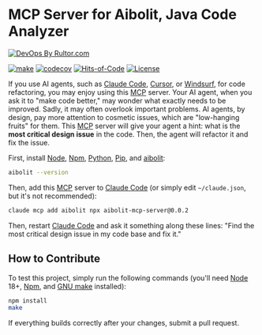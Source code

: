 # MCP Server for Aibolit, Java Code Analyzer

[![DevOps By Rultor.com](https://www.rultor.com/b/cqfn/aibolit-mcp-server)](https://www.rultor.com/p/cqfn/aibolit-mcp-server)

[![make](https://github.com/cqfn/aibolit-mcp-server/actions/workflows/make.yml/badge.svg)](https://github.com/cqfn/aibolit-mcp-server/actions/workflows/make.yml)
[![codecov](https://codecov.io/gh/cqfn/aibolit-mcp-server/graph/badge.svg?token=3dr2Il91wJ)](https://codecov.io/gh/cqfn/aibolit-mcp-server)
[![Hits-of-Code](https://hitsofcode.com/github/cqfn/aibolit-mcp-server)](https://hitsofcode.com/view/github/cqfn/aibolit-mcp-server)
[![License](https://img.shields.io/badge/license-MIT-green.svg)](https://github.com/cqfn/aibolit-mcp-server/blob/master/LICENSE.txt)

If you use AI agents, such as [Claude Code], [Cursor], or [Windsurf],
  for code refactoring, you may enjoy using this [MCP] server.
Your AI agent, when you ask it to "make code better,"
  may wonder what exactly needs to be improved.
Sadly, it may often overlook important problems.
AI agents, by design, pay more attention to cosmetic issues,
  which are "low-hanging fruits" for them.
This [MCP] server will give your agent a hint:
  what is the **most critical design issue** in the code.
Then, the agent will refactor it and fix the issue.

First, install [Node], [Npm], [Python], [Pip], and [aibolit]:

```bash
aibolit --version
```

Then, add this [MCP] server to [Claude Code]
(or simply edit `~/claude.json`, but it's not recommended):

```bash
claude mcp add aibolit npx aibolit-mcp-server@0.0.2
```

Then, restart [Claude Code] and ask it something along these lines:
"Find the most critical design issue in my code base and fix it."

## How to Contribute

To test this project, simply run the following commands
(you'll need [Node] 18+, [Npm], and [GNU make] installed):

```bash
npm install
make
```

If everything builds correctly after your changes, submit a pull request.

[MCP]: https://modelcontextprotocol.io/
[Npm]: https://www.npmjs.com/
[Node]: https://nodejs.org/en
[aibolit]: https://github.com/cqfn/aibolit
[Claude Code]: https://github.com/anthropics/claude-code
[Cursor]: https://www.cursor.com/
[Windsurf]: https://windsurf.com/editor
[GNU make]: https://www.gnu.org/software/make/
[Python]: https://www.python.org/
[Pip]: https://pypi.org/project/pip/
